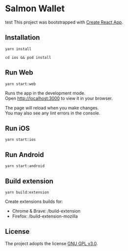 # Salmon Wallet
test
This project was bootstrapped with [Create React App](https://github.com/facebook/create-react-app).

## Installation

`yarn install`

`cd ios && pod install`

## Run Web

`yarn start:web`

Runs the app in the development mode.\
Open [http://localhost:3000](http://localhost:3000) to view it in your browser.

The page will reload when you make changes.\
You may also see any lint errors in the console.

## Run iOS

`yarn start:ios`

## Run Android

`yarn start:android`

## Build extension

`yarn build:extension`

Create extensions builds for:

- Chrome & Brave: /build-extension
- Firefox: /build-extension-mozilla

## License

The project adopts the license [GNU GPL v3.0](https://www.gnu.org/licenses/gpl-3.0.html).

